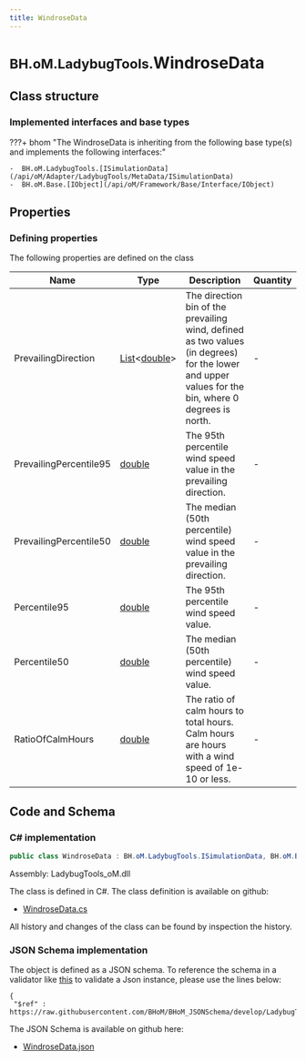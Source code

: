 ```yaml
---
title: WindroseData
---
```


# <small>BH.oM.LadybugTools.</small>**WindroseData**



## Class structure

### Implemented interfaces and base types

???+ bhom "The WindroseData is inheriting from the following base type(s) and implements the following interfaces:"

    -  BH.oM.LadybugTools.[ISimulationData](/api/oM/Adapter/LadybugTools/MetaData/ISimulationData)
    -  BH.oM.Base.[IObject](/api/oM/Framework/Base/Interface/IObject)


## Properties



### Defining properties

The following properties are defined on the class

| Name             | Type             | Description      | Quantity         |
|------------------|------------------|------------------|------------------|
| PrevailingDirection | [List](https://learn.microsoft.com/en-us/dotnet/api/System.Collections.Generic.List-1?view=netstandard-2.0)&lt;[double](https://learn.microsoft.com/en-us/dotnet/api/System.Double?view=netstandard-2.0)&gt; | The direction bin of the prevailing wind, defined as two values (in degrees) for the lower and upper values for the bin, where 0 degrees is north. | - |
| PrevailingPercentile95 | [double](https://learn.microsoft.com/en-us/dotnet/api/System.Double?view=netstandard-2.0) | The 95th percentile wind speed value in the prevailing direction. | - |
| PrevailingPercentile50 | [double](https://learn.microsoft.com/en-us/dotnet/api/System.Double?view=netstandard-2.0) | The median (50th percentile) wind speed value in the prevailing direction. | - |
| Percentile95 | [double](https://learn.microsoft.com/en-us/dotnet/api/System.Double?view=netstandard-2.0) | The 95th percentile wind speed value. | - |
| Percentile50 | [double](https://learn.microsoft.com/en-us/dotnet/api/System.Double?view=netstandard-2.0) | The median (50th percentile) wind speed value. | - |
| RatioOfCalmHours | [double](https://learn.microsoft.com/en-us/dotnet/api/System.Double?view=netstandard-2.0) | The ratio of calm hours to total hours. Calm hours are hours with a wind speed of 1e-10 or less. | - |


## Code and Schema

### C# implementation

``` C# title="C#"
public class WindroseData : BH.oM.LadybugTools.ISimulationData, BH.oM.Base.IObject
```

Assembly: LadybugTools_oM.dll

The class is defined in C#. The class definition is available on github:

- [WindroseData.cs](https://github.com/BHoM/LadybugTools_Toolkit/blob/develop/LadybugTools_oM/MetaData\WindroseData.cs)

All history and changes of the class can be found by inspection the history.
### JSON Schema implementation

The object is defined as a JSON schema. To reference the schema in a validator like [this](https://www.jsonschemavalidator.net/) to validate a Json instance, please use the lines below:

``` { .json .copy .select } title="JSON Schema"
{
 "$ref" : https://raw.githubusercontent.com/BHoM/BHoM_JSONSchema/develop/LadybugTools_oM/WindroseData.json}
```

The JSON Schema is available on github here:

- [WindroseData.json](https://github.com/BHoM/BHoM_JSONSchema/blob/develop/LadybugTools_oM/WindroseData.json)

